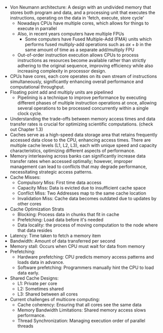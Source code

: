 - Von Neumann architecture: A design with an undivided memory that stores both program and data, and a processing unit that executes the instructions, operating on the data in 'fetch, execute, store cycle'
	- Nowadays CPUs have multiple cores, which allows for things to execute in parrallel
	- Also, in recent years computers have multiple FPUs 
		- Some computers have Fused Multiple-Add (FMA) units which performs fused multiply-add operations such as $ax+b$ in the same amount of time as a separate add/multiply FPU
	- Out-of-order instruction execution allows CPUs to process instructions as resources become available rather than strictly adhering to the original sequence, improving efficiency while also increasing complexity in processor design.
- CPUs have cores, each core operates on its own stream of instructions simultaneously, significantly enhancing overall performance and computational throughput.
- Floating point add and multiply units are pipelined
	- Pipelining is a technique to improve performance by executing different phases of multiple instruction operations at once, allowing several operations to be processed concurrently within a single clock cycle.
- Understanding the trade-offs between memory access times and data transfer rates is crucial for optimizing scientific computations. (check out Chapter 1.3)
- Caches serve as a high-speed data storage area that retains frequently accessed data close to the CPU, enhancing access times. There are multiple cache levels (L1, L2, L3), each with unique speed and capacity characteristics, optimizing different aspects of performance.
- Memory interleaving across banks can significantly increase data transfer rates when accessed optimally; however, improper management can lead to conflicts that may degrade performance, necessitating strategic access patterns.
- Cache Misses:
	- Compulsory Miss: First time data access
	- Capacity Miss: Data is evicted due to insufficient cache space
	- Conflict Miss: Two Addresses map to the same cache location
	- Invalidation Miss: Cache data becomes outdated due to updates by other cores
- Cache Optimization Strats
	- Blocking: Process data in chunks that fit in cache
	- Prefetching: Load data before it's needed
	- Data locality: the process of moving computation to the node where that data resides
- Latency: Time taken to fetch a memory item
- Bandwidth: Amount of data transferred per second
- Memory stall: Occurs when CPU must wait for data from memory
- Prefetching:
	- Hardware prefetching: CPU predicts memory access patterns and loads data in advance.
	- Software prefetching: Programmers manually hint the CPU to load data early.
- Shared Cache Designs:
	- L1: Private per core
	- L2: Sometimes shared
	- L3: Shared between all cores
- Current challenges of multicore computing:
	- Cache coherency: Ensuring that all cores see the same data
	- Memory Bandwidth Limitations: Shared memory access slows performance.
	- Thread Synchronization: Managing execution order of parallel threads